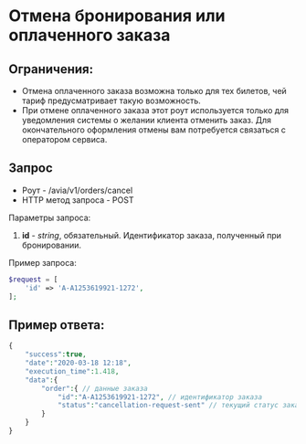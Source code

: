 Отмена бронирования или оплаченного заказа
==========================================

Ограничения:
------------

* Отмена оплаченного заказа возможна только для тех билетов, чей тариф предусматривает такую возможность.
* При отмене оплаченного заказа этот роут используется только для уведомления системы о желании клиента отменить заказ. Для окончательного оформления отмены вам потребуется связаться с оператором сервиса.

Запрос
------

* Роут - /avia/v1/orders/cancel
* HTTP метод запроса - POST

Параметры запроса:

1. **id** - *string*, обязательный. Идентификатор заказа, полученный при бронировании.

Пример запроса:

```php
$request = [
    'id' => 'A-A1253619921-1272',
];
```

Пример ответа:
--------------

```php
{
    "success":true,
    "date":"2020-03-18 12:18",
    "execution_time":1.418,
    "data":{
        "order":{ // данные заказа
            "id":"A-A1253619921-1272", // идентификатор заказа
            "status":"cancellation-request-sent" // текущий статус заказа, возможные значения указаны в справочнике
        }
    }
}
```